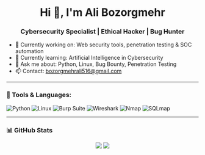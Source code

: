 <h1 align="center">Hi 👋, I'm Ali Bozorgmehr</h1>
<h3 align="center">Cybersecurity Specialist | Ethical Hacker | Bug Hunter</h3>

- 🔭 Currently working on: Web security tools, penetration testing & SOC automation  
- 🌱 Currently learning: Artificial Intelligence in Cybersecurity  
- 💬 Ask me about: Python, Linux, Bug Bounty, Penetration Testing  
- 📫 Contact: bozorgmehrali516@gmail.com  

---

### 🧰 Tools & Languages:
![Python](https://img.shields.io/badge/-Python-black?style=flat-square&logo=python)
![Linux](https://img.shields.io/badge/-Linux-black?style=flat-square&logo=linux)
![Burp Suite](https://img.shields.io/badge/-Burp%20Suite-black?style=flat-square&logo=burpsuite)
![Wireshark](https://img.shields.io/badge/-Wireshark-black?style=flat-square&logo=wireshark)
![Nmap](https://img.shields.io/badge/-Nmap-black?style=flat-square&logo=nmap)
![SQLmap](https://img.shields.io/badge/-SQLmap-black?style=flat-square)



---

### 📊 GitHub Stats
<p align="center">
  <img src="https://github-readme-stats.vercel.app/api?username=AliBozorgmehr-max&show_icons=true&theme=github_dark" />
  <img src="https://github-readme-streak-stats.herokuapp.com/?user=AliBozorgmehr-max&theme=dark" />
</p>
